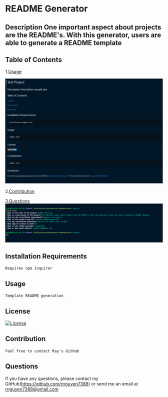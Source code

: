 # README Generator
## Description One important aspect about projects are the README's. With this generator, users are able to generate a README template
## Table of Contents
1.[Usage](#Usage)

![](utils/sampleREADME.jpg)

2.[Contribution](#Contribution)
  
3.[Questions](#Questions)
![](utils/questions.png)
## Installation Requirements
    Requires npm inquirer
## Usage
    Template README generation
## License
[![License](https://img.shields.io/badge/license-MIT-blue.svg)](https://shields.io/)
## Contribution
    Feel free to contact Ray's GitHub
## Questions

If you have any questions, please contact my GitHub(https://github.com/rnguyen7388) or send me an email at rnguyen7388@gmail.com
